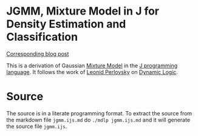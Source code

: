 # JGMM, Mixture Model in J for Density Estimation and Classification

[Corresponding blog post](http://peportier.me/blog/201801_JGMM/)

This is a derivation of Gaussian [Mixture Model](https://en.wikipedia.org/wiki/Mixture_model) in the [J programming language](http://jsoftware.com/).
It follows the work of [Leonid Perlovsky](https://en.wikipedia.org/wiki/Leonid_Perlovsky) on [Dynamic Logic](http://www.springer.com/fr/book/9783642228292).

# Source

The source is in a literate programming format. To extract the source from the markdown file `jgmm.ijs.md` do `./mdlp jgmm.ijs.md` and it will generate the source file `jgmm.ijs`.


